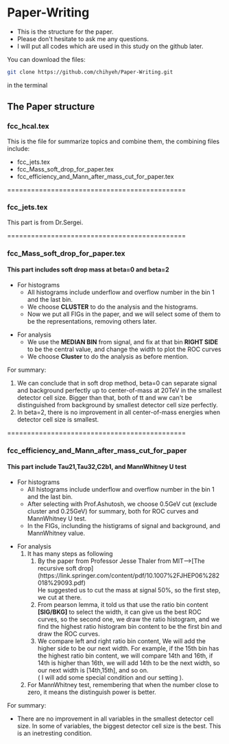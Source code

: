 
# Paper-Writing

* This is the structure for the paper.<br />
* Please don't hesitate to ask me any questions.<br />
* I will put all codes which are used in this study on the github later.<br />

You can download the files:
```bash
git clone https://github.com/chihyeh/Paper-Writing.git
```
in the terminal

## The Paper structure

### fcc_hcal.tex
This is the file for summarize topics and combine them, the combining files include:<br />
* fcc_jets.tex<br />
* fcc_Mass_soft_drop_for_paper.tex<br />
* fcc_efficiency_and_Mann_after_mass_cut_for_paper.tex<br />

=============================================
### fcc_jets.tex
This part is from Dr.Sergei.<br />

=============================================
### fcc_Mass_soft_drop_for_paper.tex 
#### This part includes soft drop mass at beta=0 and beta=2 
<ul>
<li>For histograms
<ul>
<li>All histograms include underflow and overflow number in the bin 1 and the last bin.</li>
<li>We choose <strong>CLUSTER</strong> to do the analysis and the histograms.</li>
<li>Now we put all FIGs in the paper, and we will select some of them to be the representations, removing others later.</li>
</ul>
</li>
</ul>

<ul>
<li>For analysis
<ul>
<li>We use the <strong>MEDIAN BIN</strong> from signal, and fix at that bin <strong>RIGHT SIDE</strong> to be the central value, and change the width to plot the ROC curves</li>
<li>We choose <strong>Cluster</strong> to do the analysis as before mention.</li>
</ul>
</li>
</ul>

For summary:
<ol>
<li>We can conclude that in soft drop method, beta=0 can separate signal and background perfectly up to center-of-mass at 20TeV in the smallest detector cell size. Bigger than that, both of tt and ww can't be distinguished from background by smallest detector cell size perfectly.</li>
<li>In beta=2, there is no improvement in all center-of-mass energies when detector cell size is smallest.</li>
</ol>

=============================================
### fcc_efficiency_and_Mann_after_mass_cut_for_paper
#### This part include Tau21,Tau32,C2b1, and MannWhitney U test
<ul>
<li>For histograms
<ul>
<li>All histograms include underflow and overflow number in the bin 1 and the last bin.</li>
<li>After selecting with Prof.Ashutosh, we choose 0.5GeV cut (exclude cluster and 0.25GeV) for summary, both for ROC curves and MannWhitney U test.</li>
<li>In the FIGs, inclunding the histigrams of signal and background, and MannWhitney value.</li>
</ul>
</li>
</ul>

<ul>
<li>For analysis
<ol>
<li>It has many steps as following
<ol>
<li>By the paper from Professor Jesse Thaler from MIT-->[The recursive soft drop](https://link.springer.com/content/pdf/10.1007%2FJHEP06%282018%29093.pdf)<br />
    He suggested us to cut the mass at signal 50%, so the first step, we cut at there.</li>
<li>From pearson lemma, it told us that use the ratio bin content <strong>[SIG/BKG]</strong> to select the width, it can give us the best ROC curves, so the second one, we draw the ratio histogram, and we find the highest ratio histogram bin content to be the first bin and draw the ROC curves.</li>
<li>We compare left and right ratio bin content, We will add the higher side to be our next width. For example, if the 15th bin has the highest ratio bin content, we will compare 14th and 16th, if 14th is higher than 16th, we will add 14th to be the next width, so our next width is [14th,15th], and so on.<br />
    ( I will add some special condition and our setting ).</li>
</ol>
<li>For MannWhitney test, remembering that when the number close to zero, it means the distinguish power is better.</li>
</ul>

For summary: 
* There are no improvement in all variables in the smallest detector cell size. In some of variables, the biggest detector cell size is the best. This is an inetresting condition.<br />


